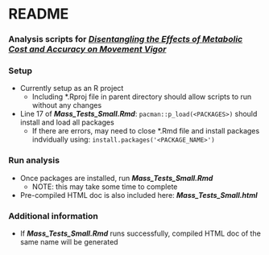 # README
### Analysis scripts for [*Disentangling the Effects of Metabolic Cost and Accuracy on Movement Vigor*](https://www.biorxiv.org/content/10.1101/2023.02.08.527734v2)

### Setup
+ Currently setup as an R project
  + Including \*.Rproj file in parent directory should allow scripts to run without any changes
+ Line 17 of ***Mass_Tests_Small.Rmd***: `pacman::p_load(<PACKAGES>)` should install and load all packages
  + If there are errors, may need to close \*.Rmd file and install packages indvidually using: `install.packages('<PACKAGE_NAME>')`

### Run analysis
+ Once packages are installed, run ***Mass_Tests_Small.Rmd*** 
  + NOTE: this may take some time to complete  
+ Pre-compiled HTML doc is also included here: ***Mass_Tests_Small.html*** 

### Additional information
+ If ***Mass_Tests_Small.Rmd*** runs successfully, compiled HTML doc of the same name will be generated

